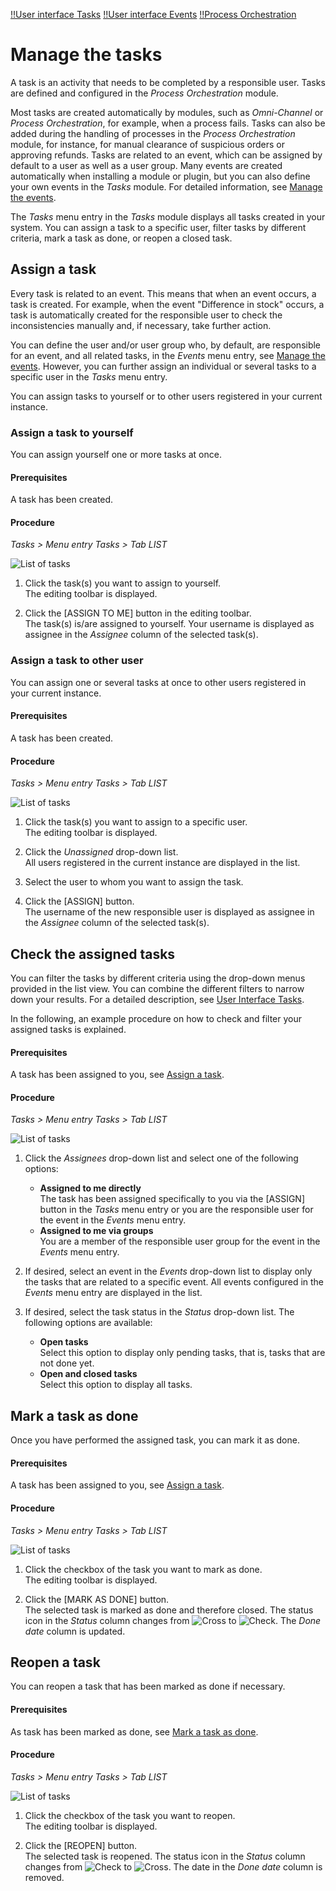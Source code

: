 
[!!User interface Tasks](../UserInterface/01a_List.md)
[!!User interface Events](../UserInterface/03a_List.md)
[!!Process Orchestration](../../ActindoWorkFlow/Overview/01_General.md)

# Manage the tasks

A task is an activity that needs to be completed by a responsible user. Tasks are defined and configured in the *Process Orchestration* module. 

[comment]: <> (Evtl. Link auf Workflows)

Most tasks are created automatically by modules, such as *Omni-Channel* or *Process Orchestration*, for example, when a process fails. Tasks can also be added during the handling of processes in the *Process Orchestration* module, for instance, for manual clearance of suspicious orders or approving refunds. Tasks are related to an event, which can be assigned by default to a user as well as a user group. Many events are created automatically when installing a module or plugin, but you can also define your own events in the *Tasks* module. For detailed information, see [Manage the events](./01_ManageEvents.md).

The *Tasks* menu entry in the *Tasks* module displays all tasks created in your system. You can assign a task to a specific user, filter tasks by different criteria, mark a task as done, or reopen a closed task.



## Assign a task

Every task is related to an event. This means that when an event occurs, a task is created. For example, when the event "Difference in stock" occurs, a task is automatically created for the responsible user to check the inconsistencies manually and, if necessary, take further action. 

You can define the user and/or user group who, by default, are responsible for an event, and all related tasks, in the *Events* menu entry, see [Manage the events](./01_ManageEvents.md). However, you can further assign an individual or several tasks to a specific user in the *Tasks* menu entry.

You can assign tasks to yourself or to other users registered in your current instance.


### Assign a task to yourself

You can assign yourself one or more tasks at once.

#### Prerequisites

A task has been created.

#### Procedure

*Tasks > Menu entry Tasks > Tab LIST*

![List of tasks](../../Assets/Screenshots/Tasks/Tasks/ListTasks.png "[List of tasks]")

1. Click the task(s) you want to assign to yourself.  
    The editing toolbar is displayed.

2. Click the [ASSIGN TO ME] button in the editing toolbar.  
    The task(s) is/are assigned to yourself. Your username is displayed as assignee in the *Assignee* column of the selected task(s).


### Assign a task to other user

You can assign one or several tasks at once to other users registered in your current instance.

#### Prerequisites

A task has been created.

#### Procedure

*Tasks > Menu entry Tasks > Tab LIST*

![List of tasks](../../Assets/Screenshots/Tasks/Tasks/ListTasks.png "[List of tasks]")

1. Click the task(s) you want to assign to a specific user.  
    The editing toolbar is displayed.

2. Click the *Unassigned* drop-down list.  
    All users registered in the current instance are displayed in the list.

3. Select the user to whom you want to assign the task.
    
4. Click the [ASSIGN] button.  
    The username of the new responsible user is displayed as assignee in the *Assignee* column of the selected task(s).


## Check the assigned tasks

You can filter the tasks by different criteria using the drop-down menus provided in the list view. You can combine the different filters to narrow down your results. For a detailed description, see [User Interface Tasks](../UserInterface/01a_List.md).

In the following, an example procedure on how to check and filter your assigned tasks is explained.

#### Prerequisites

A task has been assigned to you, see [Assign a task](#assign-a-task). 

#### Procedure

*Tasks > Menu entry Tasks > Tab LIST*

![List of tasks](../../Assets/Screenshots/Tasks/Tasks/ListTasks.png "[List of tasks]")

1. Click the *Assignees* drop-down list and select one of the following options:
    - **Assigned to me directly**  
        The task has been assigned specifically to you via the [ASSIGN] button in the *Tasks* menu entry or you are the responsible user for the event in the *Events* menu entry.
    - **Assigned to me via groups**    
        You are a member of the responsible user group for the event in the *Events* menu entry.

2. If desired, select an event in the *Events* drop-down list to display only the tasks that are related to a specific event. All events configured in the *Events* menu entry are displayed in the list.

3. If desired, select the task status in the *Status* drop-down list. The following options are available:
    - **Open tasks**  
        Select this option to display only pending tasks, that is, tasks that are not done yet.
    - **Open and closed tasks**  
        Select this option to display all tasks.



## Mark a task as done

Once you have performed the assigned task, you can mark it as done.

#### Prerequisites

A task has been assigned to you, see [Assign a task](#assign-a-task).

#### Procedure

*Tasks > Menu entry Tasks > Tab LIST*

![List of tasks](../../Assets/Screenshots/Tasks/Tasks/ListTasks.png "[List of tasks]")

1. Click the checkbox of the task you want to mark as done.  
    The editing toolbar is displayed.

2. Click the [MARK AS DONE] button.  
    The selected task is marked as done and therefore closed. The status icon in the *Status* column changes from ![Cross](../../Assets/Icons/Cross05.png "[Cross]") to ![Check](../../Assets/Icons/Check02.png "[Check]"). The *Done date* column is updated.



## Reopen a task

You can reopen a task that has been marked as done if necessary.

#### Prerequisites

As task has been marked as done, see [Mark a task as done](#mark-a-task-as-done).

#### Procedure

*Tasks > Menu entry Tasks > Tab LIST*

![List of tasks](../../Assets/Screenshots/Tasks/Tasks/ListTasks.png "[List of tasks]")

1. Click the checkbox of the task you want to reopen.  
    The editing toolbar is displayed.

2. Click the [REOPEN] button.  
    The selected task is reopened. The status icon in the *Status* column changes from ![Check](../../Assets/Icons/Check02.png "[Check]") to ![Cross](../../Assets/Icons/Cross05.png "[Cross]"). The date in the *Done date* column is removed.